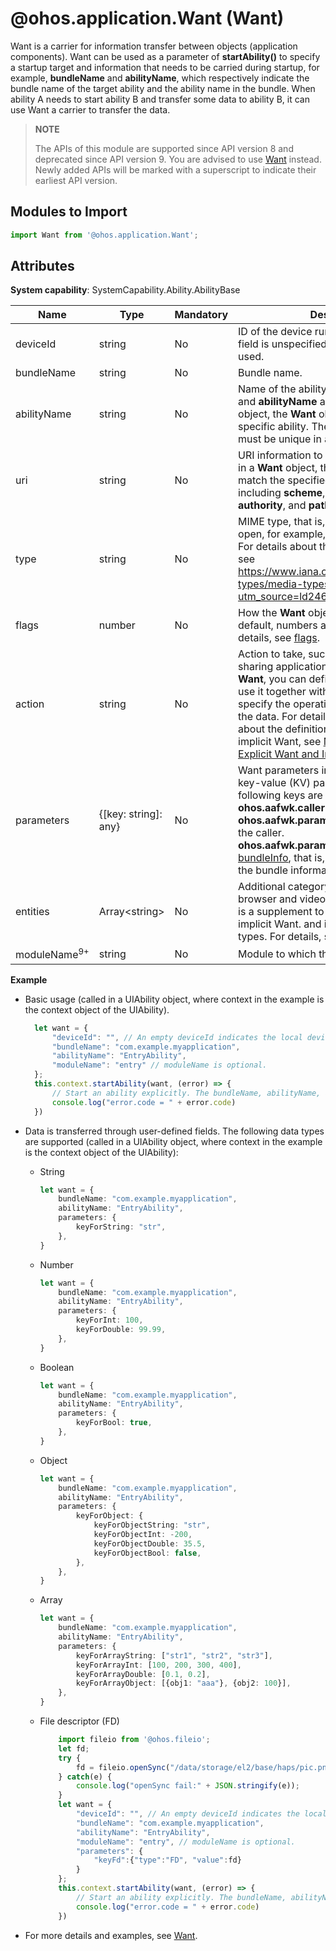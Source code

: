 # @ohos.application.Want (Want)

Want is a carrier for information transfer between objects (application components). Want can be used as a parameter of **startAbility()** to specify a startup target and information that needs to be carried during startup, for example, **bundleName** and **abilityName**, which respectively indicate the bundle name of the target ability and the ability name in the bundle. When ability A needs to start ability B and transfer some data to ability B, it can use Want a carrier to transfer the data.

> **NOTE**
>
> The APIs of this module are supported since API version 8 and deprecated since API version 9. You are advised to use [Want](js-apis-app-ability-want.md) instead. Newly added APIs will be marked with a superscript to indicate their earliest API version.

## Modules to Import

```ts
import Want from '@ohos.application.Want';
```

## Attributes

**System capability**: SystemCapability.Ability.AbilityBase

| Name       | Type                | Mandatory| Description                                                        |
| ----------- | -------------------- | ---- | ------------------------------------------------------------ |
| deviceId    | string               | No  | ID of the device running the ability. If this field is unspecified, the local device is used.                               |
| bundleName   | string               | No  | Bundle name.|
| abilityName  | string               | No  | Name of the ability. If both **bundleName** and **abilityName** are specified in a **Want** object, the **Want** object can match a specific ability. The value of **abilityName** must be unique in an application.|
| uri          | string               | No  | URI information to match. If **uri** is specified in a **Want** object, the **Want** object will match the specified URI information, including **scheme**, **schemeSpecificPart**, **authority**, and **path**.|
| type         | string               | No  | MIME type, that is, the type of the file to open, for example, **text/xml** and **image/***. For details about the MIME type definition, see https://www.iana.org/assignments/media-types/media-types.xhtml?utm_source=ld246.com.  |
| flags        | number               | No  | How the **Want** object will be handled. By default, numbers are passed in. For details, see [flags](js-apis-ability-wantConstant.md#wantConstant.Flags).|
| action      | string               | No  | Action to take, such as viewing and sharing application details. In implicit **Want**, you can define this attribute and use it together with **uri** or **parameters** to specify the operation to be performed on the data. For details, see [action](js-apis-app-ability-wantConstant.md#wantConstant.Action). For details about the definition and matching rules of implicit Want, see [Matching Rules of Explicit Want and Implicit Want](application-models/explicit-implicit-want-mappings.md).                          |
| parameters   | {[key: string]: any} | No  | Want parameters in the form of custom key-value (KV) pairs. By default, the following keys are carried:<br>**ohos.aafwk.callerPid**: PID of the caller.<br>**ohos.aafwk.param.callerToken**: token of the caller.<br>**ohos.aafwk.param.callerUid**: UID in [bundleInfo](js-apis-bundle-BundleInfo.md#bundleinfo-1), that is, the application UID in the bundle information.                                      |
| entities    | Array\<string>       | No  | Additional category information (such as browser and video player) of the ability. It is a supplement to the **action** field for implicit Want. and is used to filter ability types. For details, see [entity](js-apis-app-ability-wantConstant.md#wantConstant.Entity).                                   |
| moduleName<sup>9+</sup> | string | No   | Module to which the ability belongs.|

**Example**

- Basic usage (called in a UIAbility object, where context in the example is the context object of the UIAbility).

  ```ts
    let want = {
        "deviceId": "", // An empty deviceId indicates the local device.
        "bundleName": "com.example.myapplication",
        "abilityName": "EntryAbility",
        "moduleName": "entry" // moduleName is optional.
    };
    this.context.startAbility(want, (error) => {
        // Start an ability explicitly. The bundleName, abilityName, and moduleName parameters work together to uniquely identify an ability.
        console.log("error.code = " + error.code)
    })
  ```

- Data is transferred through user-defined fields. The following data types are supported (called in a UIAbility object, where context in the example is the context object of the UIAbility):

    * String
        ```ts
        let want = {
            bundleName: "com.example.myapplication",
            abilityName: "EntryAbility",
            parameters: {
                keyForString: "str",
            },
        }
        ```
    * Number
        ```ts
        let want = {
            bundleName: "com.example.myapplication",
            abilityName: "EntryAbility",
            parameters: {
                keyForInt: 100,
                keyForDouble: 99.99,
            },
        }
        ```
    * Boolean
        ```ts
        let want = {
            bundleName: "com.example.myapplication",
            abilityName: "EntryAbility",
            parameters: {
                keyForBool: true,
            },
        }
        ```
    * Object
        ```ts
        let want = {
            bundleName: "com.example.myapplication",
            abilityName: "EntryAbility",
            parameters: {
                keyForObject: {
                    keyForObjectString: "str",
                    keyForObjectInt: -200,
                    keyForObjectDouble: 35.5,
                    keyForObjectBool: false,
                },
            },
        }
        ```
    * Array
        ```ts
        let want = {
            bundleName: "com.example.myapplication",
            abilityName: "EntryAbility",
            parameters: {
                keyForArrayString: ["str1", "str2", "str3"],
                keyForArrayInt: [100, 200, 300, 400],
                keyForArrayDouble: [0.1, 0.2],
                keyForArrayObject: [{obj1: "aaa"}, {obj2: 100}],
            },
        }
        ```
    * File descriptor (FD)
        ```ts
            import fileio from '@ohos.fileio';
            let fd;
            try {
                fd = fileio.openSync("/data/storage/el2/base/haps/pic.png");
            } catch(e) {
                console.log("openSync fail:" + JSON.stringify(e));
            }
            let want = {
                "deviceId": "", // An empty deviceId indicates the local device.
                "bundleName": "com.example.myapplication",
                "abilityName": "EntryAbility",
                "moduleName": "entry", // moduleName is optional.
                "parameters": {
                    "keyFd":{"type":"FD", "value":fd}
                }
            };
            this.context.startAbility(want, (error) => {
                // Start an ability explicitly. The bundleName, abilityName, and moduleName parameters work together to uniquely identify an ability.
                console.log("error.code = " + error.code)
            })
        ```

- For more details and examples, see [Want](../../application-models/want-overview.md).

  <!--no_check-->
